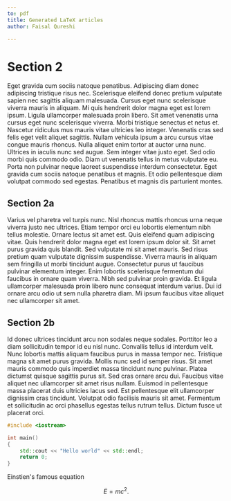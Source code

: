 ```yaml
---
to: pdf
title: Generated LaTeX articles
author: Faisal Qureshi

---
```


# Section 2

Eget gravida cum sociis natoque penatibus. Adipiscing diam donec adipiscing tristique risus nec. Scelerisque eleifend donec pretium vulputate sapien nec sagittis aliquam malesuada. Cursus eget nunc scelerisque viverra mauris in aliquam. Mi quis hendrerit dolor magna eget est lorem ipsum. Ligula ullamcorper malesuada proin libero. Sit amet venenatis urna cursus eget nunc scelerisque viverra. Morbi tristique senectus et netus et. Nascetur ridiculus mus mauris vitae ultricies leo integer. Venenatis cras sed felis eget velit aliquet sagittis. Nullam vehicula ipsum a arcu cursus vitae congue mauris rhoncus. Nulla aliquet enim tortor at auctor urna nunc. Ultrices in iaculis nunc sed augue. Sem integer vitae justo eget. Sed odio morbi quis commodo odio. Diam ut venenatis tellus in metus vulputate eu. Porta non pulvinar neque laoreet suspendisse interdum consectetur. Eget gravida cum sociis natoque penatibus et magnis. Et odio pellentesque diam volutpat commodo sed egestas. Penatibus et magnis dis parturient montes.

## Section 2a

Varius vel pharetra vel turpis nunc. Nisl rhoncus mattis rhoncus urna neque viverra justo nec ultrices. Etiam tempor orci eu lobortis elementum nibh tellus molestie. Ornare lectus sit amet est. Quis eleifend quam adipiscing vitae. Quis hendrerit dolor magna eget est lorem ipsum dolor sit. Sit amet purus gravida quis blandit. Sed vulputate mi sit amet mauris. Sed risus pretium quam vulputate dignissim suspendisse. Viverra mauris in aliquam sem fringilla ut morbi tincidunt augue. Consectetur purus ut faucibus pulvinar elementum integer. Enim lobortis scelerisque fermentum dui faucibus in ornare quam viverra. Nibh sed pulvinar proin gravida. Et ligula ullamcorper malesuada proin libero nunc consequat interdum varius. Dui id ornare arcu odio ut sem nulla pharetra diam. Mi ipsum faucibus vitae aliquet nec ullamcorper sit amet.

## Section 2b

Id donec ultrices tincidunt arcu non sodales neque sodales. Porttitor leo a diam sollicitudin tempor id eu nisl nunc. Convallis tellus id interdum velit. Nunc lobortis mattis aliquam faucibus purus in massa tempor nec. Tristique magna sit amet purus gravida. Mollis nunc sed id semper risus. Sit amet mauris commodo quis imperdiet massa tincidunt nunc pulvinar. Platea dictumst quisque sagittis purus sit. Sed cras ornare arcu dui. Faucibus vitae aliquet nec ullamcorper sit amet risus nullam. Euismod in pellentesque massa placerat duis ultricies lacus sed. Est pellentesque elit ullamcorper dignissim cras tincidunt. Volutpat odio facilisis mauris sit amet. Fermentum et sollicitudin ac orci phasellus egestas tellus rutrum tellus. Dictum fusce ut placerat orci.

~~~cpp
#include <iostream>

int main()
{
    std::cout << "Hello world" << std::endl;
    return 0;
}
~~~

Einstien's famous equation

$$
E = m c^2.
$$
